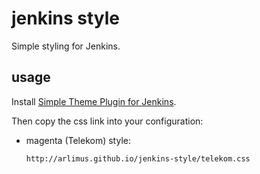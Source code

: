 # jenkins style

Simple styling for Jenkins.

## usage

Install [Simple Theme Plugin for Jenkins](https://wiki.jenkins-ci.org/display/JENKINS/Simple+Theme+Plugin).

Then copy the css link into your configuration:

* magenta (Telekom) style:

      http://arlimus.github.io/jenkins-style/telekom.css
